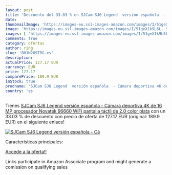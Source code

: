 ```yaml
---
layout: post
title: 'Descuento del 33.03 % en SJCam SJ6 Legend  versión española  - Cá'
date: 
thumbnailImage: 'https://images-eu.ssl-images-amazon.com/images/I/51geX1k9L6L._SL200_.jpg'
image: 'https://images-eu.ssl-images-amazon.com/images/I/51geX1k9L6L._SL200_.jpg'
images: [ 'https://images-eu.ssl-images-amazon.com/images/I/51geX1k9L6L._SL200_.jpg' ]
comments: true
category: ofertas
author: ring
slug: 'B01N2O9TRG-es'
description:
actualPrice: 127.17 EUR
currency: EUR
price: 127.17
comparePrice: 189.9 EUR
inStock: true
prodname: 'SJCam SJ6 Legend  versión española  - Cámara deportiva 4K de 16 MP  procesador Novatek 96660  WiFi  pantalla táctil de 2.0    color plata'
country: 'es'
---
```


Tienes [SJCam SJ6 Legend  versión española  - Cámara deportiva 4K de 16 MP  procesador Novatek 96660  WiFi  pantalla táctil de 2.0    color plata](https://www.amazon.es/dp/B01N2O9TRG/?tag=tolees-21) con un 33.03 % de descuento con precio de oferta de 127.17 EUR (original: 189.9 EUR) en el siguiente enlace!

[![SJCam SJ6 Legend  versión española  - Cá](https://images-eu.ssl-images-amazon.com/images/I/51geX1k9L6L._SL200_.jpg)](https://www.amazon.es/dp/B01N2O9TRG/?tag=tolees-21)

Características principales:


[Accede a la oferta!!](https://www.amazon.es/dp/B01N2O9TRG/?tag=tolees-21)

Links participate in Amazon Associate program and might generate a comission on qualifying sales


